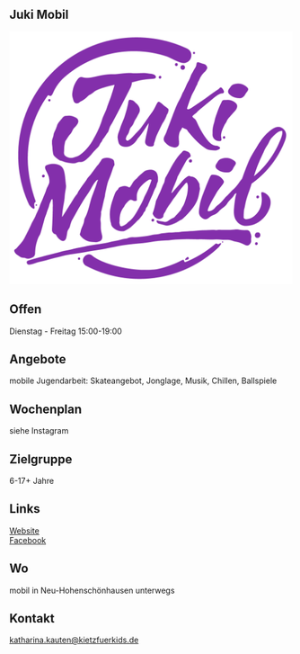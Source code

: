 ## Juki Mobil
<img id="topmedia" src="/Freizeit/Images/JukiMobil/JukiMobil_Logo.png" />

## Offen
Dienstag - Freitag 15:00-19:00

## Angebote
mobile Jugendarbeit: Skateangebot, Jonglage, Musik, Chillen, Ballspiele 

## Wochenplan
siehe Instagram 

## Zielgruppe
6-17+ Jahre

## Links
<a class="external_link" href="http://www.knirpsenfarm-berlin.de/index.php">Website</a><br>
<a class="external_link" href="https://www.facebook.com/KinderbauernhofKnirpsenfarm/">Facebook</a><br>

## Wo
mobil in Neu-Hohenschönhausen unterwegs

## Kontakt
[katharina.kauten@kietzfuerkids.de](katharina.kauten@kietzfuerkids.de)

